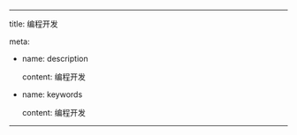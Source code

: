 ---

title: 编程开发

meta:

  - name: description

    content: 编程开发

  - name: keywords

    content: 编程开发

---